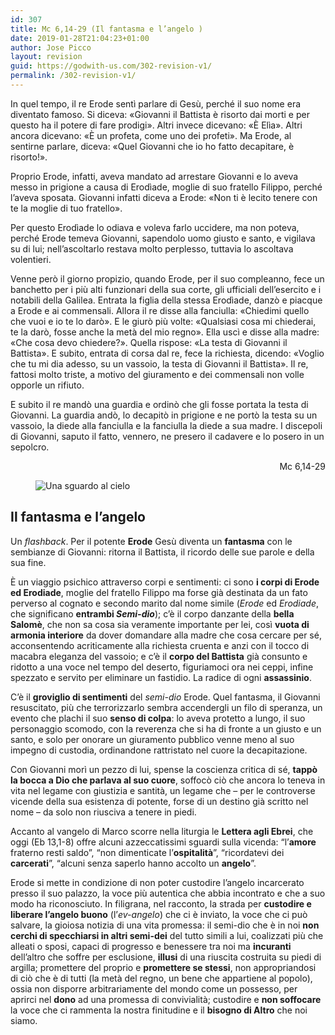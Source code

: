```yaml
---
id: 307
title: Mc 6,14-29 (Il fantasma e l’angelo )
date: 2019-01-28T21:04:23+01:00
author: Jose Picco
layout: revision
guid: https://godwith-us.com/302-revision-v1/
permalink: /302-revision-v1/
---
```

In quel tempo, il re Erode sentì parlare di Gesù, perché il suo nome era diventato famoso. Si diceva: «Giovanni il Battista è risorto dai morti e per questo ha il potere di fare prodigi». Altri invece dicevano: «È Elìa». Altri ancora dicevano: «È un profeta, come uno dei profeti». Ma Erode, al sentirne parlare, diceva: «Quel Giovanni che io ho fatto decapitare, è risorto!».

Proprio Erode, infatti, aveva mandato ad arrestare Giovanni e lo aveva messo in prigione a causa di Erodìade, moglie di suo fratello Filippo, perché l&#8217;aveva sposata. Giovanni infatti diceva a Erode: «Non ti è lecito tenere con te la moglie di tuo fratello».

Per questo Erodìade lo odiava e voleva farlo uccidere, ma non poteva, perché Erode temeva Giovanni, sapendolo uomo giusto e santo, e vigilava su di lui; nell&#8217;ascoltarlo restava molto perplesso, tuttavia lo ascoltava volentieri.

Venne però il giorno propizio, quando Erode, per il suo compleanno, fece un banchetto per i più alti funzionari della sua corte, gli ufficiali dell&#8217;esercito e i notabili della Galilea. Entrata la figlia della stessa Erodìade, danzò e piacque a Erode e ai commensali. Allora il re disse alla fanciulla: «Chiedimi quello che vuoi e io te lo darò». E le giurò più volte: «Qualsiasi cosa mi chiederai, te la darò, fosse anche la metà del mio regno». Ella uscì e disse alla madre: «Che cosa devo chiedere?». Quella rispose: «La testa di Giovanni il Battista». E subito, entrata di corsa dal re, fece la richiesta, dicendo: «Voglio che tu mi dia adesso, su un vassoio, la testa di Giovanni il Battista». Il re, fattosi molto triste, a motivo del giuramento e dei commensali non volle opporle un rifiuto.

E subito il re mandò una guardia e ordinò che gli fosse portata la testa di Giovanni. La guardia andò, lo decapitò in prigione e ne portò la testa su un vassoio, la diede alla fanciulla e la fanciulla la diede a sua madre. I discepoli di Giovanni, saputo il fatto, vennero, ne presero il cadavere e lo posero in un sepolcro.

<p style="text-align:right">
  Mc 6,14-29
</p><figure class="wp-block-image">

<img src="https://godwith-us.com/wp-content/uploads/2019/01/Uno-sguardo.jpg" alt="Una sguardo al cielo" class="wp-image-303" srcset="https://incercadidio.com/wp-content/uploads/2019/01/Uno-sguardo.jpg 619w, https://incercadidio.com/wp-content/uploads/2019/01/Uno-sguardo-300x181.jpg 300w, https://incercadidio.com/wp-content/uploads/2019/01/Uno-sguardo-330x200.jpg 330w" sizes="(max-width: 619px) 100vw, 619px" /> </figure> 

## Il fantasma e l’angelo

Un _flashback_. Per il potente **Erode** Gesù diventa un **fantasma** con le sembianze di Giovanni: ritorna il Battista, il ricordo delle sue parole e della sua fine.

È un viaggio psichico attraverso corpi e sentimenti: ci sono **i corpi di Erode ed Erodiade**, moglie del fratello Filippo ma forse già destinata da un fato perverso al cognato e secondo marito dal nome simile (_Erode_ ed _Erodiade_, che significano **entrambi _Semi-dio_**); c’è il corpo danzante della **bella Salomè**, che non sa cosa sia veramente importante per lei, così **vuota di armonia interiore** da dover domandare alla madre che cosa cercare per sé, acconsentendo acriticamente alla richiesta cruenta e anzi con il tocco di macabra eleganza del vassoio; e c’è il **corpo del Battista** già consunto e ridotto a una voce nel tempo del deserto, figuriamoci ora nei ceppi, infine spezzato e servito per eliminare un fastidio. La radice di ogni **assassinio**.

C’è il **groviglio di sentimenti** del _semi-dio_ Erode. Quel fantasma, il Giovanni resuscitato, più che terrorizzarlo sembra accendergli un filo di speranza, un evento che plachi il suo **senso di colpa**: lo aveva protetto a lungo, il suo personaggio scomodo, con la reverenza che si ha di fronte a un giusto e un santo, e solo per onorare un giuramento pubblico venne meno al suo impegno di custodia, ordinandone rattristato nel cuore la decapitazione.

Con Giovanni morì un pezzo di lui, spense la coscienza critica di sé, **tappò la bocca a Dio che parlava al suo cuore**, soffocò ciò che ancora lo teneva in vita nel legame con giustizia e santità, un legame che – per le controverse vicende della sua esistenza di potente, forse di un destino già scritto nel nome – da solo non riusciva a tenere in piedi.

Accanto al vangelo di Marco scorre nella liturgia le **Lettera agli Ebrei**, che oggi (Eb 13,1-8) offre alcuni azzeccatissimi sguardi sulla vicenda: “l’**amore** fraterno resti saldo”, “non dimenticate l’**ospitalità**”, “ricordatevi dei **carcerati**”, “alcuni senza saperlo hanno accolto un **angelo**”. 

Erode si mette in condizione di non poter custodire l’angelo incarcerato presso il suo palazzo, la voce più autentica che abbia incontrato e che a suo modo ha riconosciuto. In filigrana, nel racconto, la strada per **custodire e liberare l’angelo buono** (l’_ev-angelo_) che ci è inviato, la voce che ci può salvare, la gioiosa notizia di una vita promessa: il semi-dio che è in noi **non cerchi di specchiarsi in altri semi-dei** del tutto simili a lui, coalizzati più che alleati o sposi, capaci di progresso e benessere tra noi ma **incuranti** dell’altro che soffre per esclusione, **illusi** di una riuscita costruita su piedi di argilla; promettere del proprio e **promettere se stessi**, non appropriandosi di ciò che è di tutti (la metà del regno, un bene che appartiene al popolo), ossia non disporre arbitrariamente del mondo come un possesso, per aprirci nel **dono** ad una promessa di convivialità; custodire e **non soffocare** la voce che ci rammenta la nostra finitudine e il **bisogno di Altro** che noi siamo.